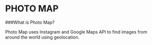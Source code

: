 PHOTO MAP
=============

###What is Photo Map?

Photo Map uses Instagram and Google Maps API to find images from around the world using geolocation.
